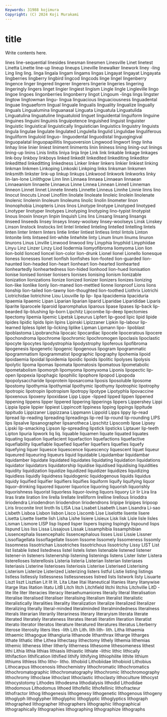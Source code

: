 ```yaml
---
Keywords: 31988 kojimura
Copyright: (C) 2024 Koji Murakami
---
```


# title

Write contents here.



lines line-sequential linesides linesman linesmen Linesville Linet linetest
Linetta Linette line-up lineup lineups Lineville linewalker linework liney -ling
Ling ling ling. linga lingala lingam lingams lingas Lingayat lingayat
Lingayata lingberries lingberry lingbird lingcod lingcods linge lingel lingenberry lingence
linger lingered lingerer lingerers lingerie lingeries lingering lingeringly lingers linget
lingier lingiest lingism Lingle lingle Lingleville lingo lingoe lingoes lingonberries
lingonberry lingot Lingoum -lings lings lingster lingtow lingtowman lingu- lingua
linguacious linguaciousness linguadental linguae linguaeform lingual linguale lingualis linguality lingualize
lingually linguals Lingualumina linguanasal Linguata Linguatula Linguatulida Linguatulina linguatuline linguatuloid
linguet linguidental linguiform linguine linguines linguini linguinis linguipotence linguished linguist
linguister linguistic linguistical linguistically linguistician linguistics linguistry linguists lingula lingulae
lingulate lingulated Lingulella lingulid Lingulidae linguliferous linguliform linguloid linguo- linguodental
linguodistal linguogingival linguopalatal linguopapillitis linguoversion Lingwood lingwort lingy linha linhay
linie linier liniest liniment liniments linin lininess lining lining-out linings
lining-up linins Linis linitis liniya linja linje Link link linkable
linkage linkages link-boy linkboy linkboys linked linkedit linkedited linkediting linkeditor
linkeditted linkeditting linkedness Linker linker linkers linkier linkiest linking linkman
linkmen Linkoping Linkoski Linkping links linksman linksmen linksmith linkster link-up
linkup linkups Linkwood linkwork linkworks linky lin-lan-lone Linlithgow Linn linn
Linnaea linnaea Linnaean linnaean Linnaeanism linnaeite Linnaeus Linne Linnea Linnean
Linnell Linneman linneon Linnet linnet Linnete linnets Linnette Linneus Linnhe
Linnie linns lino linocut linocuts Linoel Linofilm linolate linoleate linoleic
linolein linolenate linolenic linolenin linoleum linoleums linolic linolin linometer linon
linonophobia Linopteris Linos linos Linotype linotype Linotyped linotyped Linotyper linotyper
linotypes Linotyping linotyping lino-typist linotypist linous linoxin linoxyn linpin linquish
Lins lins Linsang linsang linsangs linseed linseeds linsey linseys linsey-woolsey
linsey-woolseys Linsk Linskey Linson linstock linstocks lint lintel linteled linteling
lintelled lintelling lintels linten linter lintern linters lintie lintier lintiest
lintless lintol lintols Linton lintonite lints lintseed lint-white lintwhite linty
Linum linum linums linuron linurons Linus Linville Linwood linwood liny
Linyphia linyphiid Linyphiidae Linyu Linz Linzer Linzy Liod liodermia liomyofibroma
liomyoma Lion lion lion-bold lionced lioncel lion-color lion-drunk Lionel lionel
Lionello lionesque lioness lionesses lionet lionfish lionfishes lion-footed lion-guarded lion-haunted
lion-headed lion-heart lionheart lion-hearted lionhearted lionheartedly lionheartedness lion-hided lionhood lion-hued
lionisation lionise lionised lioniser lionisers lionises lionising lionism lionizable lionization
lionizations lionize lionized lionizer lionizers lionizes lionizing lion-like lionlike lionly
lion-maned lion-mettled lionne lionproof Lions lions lionship lion-tailed lion-tawny lion-thoughted
lion-toothed Liothrix Liotrichi Liotrichidae liotrichine Liou Liouville lip lip- lipa
lipacidemia lipaciduria lipaemia lipaemic Lipan Liparian liparian liparid Liparidae Liparididae
Liparis liparite liparocele liparoid liparomphalus liparous lipase lipases lip-back lip-bearded
lip-blushing lip-born Lipchitz Lipcombe lip-deep lipectomies lipectomy lipemia lipemic Lipetsk
Lipeurus Lipfert lip-good lipic lipid lipide lipides lipidic lipids lipin
lipins Lipinski Lipizzaner Lipkin lip-labour lip-learned lipless liplet lip-licking liplike
Lipman Lipmann lipo- lipoblast lipoblastoma Lipobranchia lipocaic lipocardiac lipocele lipoceratous
lipocere lipochondroma lipochrome lipochromic lipochromogen lipoclasis lipoclastic lipocyte lipocytes lipodystrophia
lipodystrophy lipoferous lipofibroma lipogenesis lipogenetic lipogenic lipogenous lipogram lipogrammatic lipogrammatism
lipogrammatist lipographic lipography lipohemia lipoid lipoidaemia lipoidal lipoidemia lipoidic lipoids
lipolitic lipolyses lipolysis lipolytic lipoma lipomas lipomata lipomatosis lipomatous lipometabolic
lipometabolism lipomorph lipomyoma lipomyxoma Liponis lipopectic lip-open lipopexia lipophagic lipophilic
lipophore lipopod Lipopoda lipopolysaccharide lipoprotein liposarcoma liposis liposoluble liposome lipostomy
lipothymia lipothymial lipothymic lipothymy lipotrophic lipotrophy lipotropic lipotropin lipotropism lipotropy
lipotype Lipotyphla lipovaccine lipoxenous lipoxeny lipoxidase Lipp Lippe -lipped lipped
lippen lippened lippening lippens lipper lippered lippering lipperings lippers Lippershey
Lippi Lippia lippie lippier lippiest Lippincott lippiness lipping lippings lippitude
lippitudo Lippizaner Lippizzana Lippmann Lippold Lipps lippy lip-read lipread lip-reading
lipreading lipreadings lip-red lip-round lip-rounding LIPS lips lipsalve lipsanographer lipsanotheca
Lipschitz Lipscomb lipse Lipsey Lipski lip-smacking Lipson lip-spreading lipstick lipsticks
Liptauer lip-teeth Lipton lipuria lipwork liq liq. liquable liquamen liquate
liquated liquates liquating liquation liquefacient liquefaction liquefactions liquefactive liquefiability liquefiable
liquefied liquefier liquefiers liquefies liquefy liquefying liquer liquesce liquescence liquescency
liquescent liquet liqueur liqueured liqueuring liqueurs liquid liquidable Liquidambar liquidambar
liquidamber liquidate liquidated liquidates liquidating liquidation liquidations liquidator liquidators liquidatorship
liquidise liquidised liquidising liquidities liquidity liquidization liquidize liquidized liquidizer liquidizes
liquidizing liquidless liquidly liquidness liquidogenic liquidogenous liquids liquidus liquidy liquified
liquifier liquifiers liquifies liquiform liquify liquifying liquor liquor-drinking liquored liquorer
liquorice liquoring liquorish liquorishly liquorishness liquorist liquorless liquor-loving liquors liquory
Lir lir Lira lira liras lirate liration lire lirella lirellate
lirelliform lirelline lirellous lirioddra liriodendra Liriodendron liriodendron liriodendrons liripipe liripipes
liripoop Liris liroconite lirot liroth lis LISA Lisa Lisabet Lisabeth
Lisan Lisandra Li-sao Lisbeth Lisboa Lisbon lisbon Lisco Liscomb Lise
Liselotte lisente lisere Lisetta Lisette lisette lish Lisha Lishe lisiere
Lisieux Lisk lisk Lisle lisle lisles Lisman Lismore LISP lisp
lisped lisper lispers lisping lispingly lispound lisps lispund Liss liss
Lissa Lissajous Lissak Lissamphibia lissamphibian Lissencephala lissencephalic lissencephalous lisses Lissi
Lissie Lissner Lissoflagellata lissoflagellate lissom lissome lissomely lissomeness lissomly lissomness
lissotrichan Lissotriches lissotrichous lissotrichy Lissy LIST List list listable listed
listedness listel listels listen listenable listened listener listener-in listeners listenership
listening listenings listens Lister lister Listera listerelloses listerellosis Listeria listeria
Listerian listerian listeriases listeriasis Listerine listerioses listeriosis Listerise Listerised Listerising
Listerism Listerize Listerized Listerizing listers listful Listie listing listings listless
listlessly listlessness listlessnesses listred lists listwork listy Lisuarte Liszt liszt
Lisztian Lit lit lit. Lita Litae litai litaneutical litanies litany
litanywise litarge litas litation litatu LitB Litch litch Litchfield litchi
litchis Litchville LitD -lite lite liter literacies literacy literaehumaniores literaily
literal literalisation literalise literalised literaliser literalising literalism literalist literalistic literalistically
literalities literality literalization literalize literalized literalizer literalizing literally literal-minded literalminded
literalmindedness literalness literals literarian literarily literariness literary literaryism literata literate
literated literately literateness literates literati literatim literation literatist literato literator
literatos literature literatured literatures literatus Literberry literose literosity liters lites
-lith Lith Lith. lith lith- lith. Litha lithaemia lithaemic lithagogue
lithangiuria lithanode lithanthrax litharge litharges lithate lithatic lithe Lithea lithectasy
lithectomy lithely lithemia lithemias lithemic litheness lither litherly litherness lithesome
lithesomeness lithest lithi Lithia lithia lithias lithiasis lithiastic lithiate -lithic
lithic lithically lithifaction lithification lithified lithify lithifying lithiophilite lithite lithium
lithiums lithless litho litho- litho. lithobiid Lithobiidae lithobioid Lithobius Lithocarpus
lithocenosis lithochemistry lithochromatic lithochromatics lithochromatographic lithochromatography lithochromic lithochromography lithochromy lithoclase
lithoclast lithoclastic lithoclasty lithoculture lithocyst lithocystotomy Lithodes lithodesma lithodialysis lithodid
Lithodidae lithodomous Lithodomus lithoed lithofellic lithofellinic lithofracteur lithofractor lithog lithogenesis
lithogenesy lithogenetic lithogenous lithogeny lithoglyph lithoglypher lithoglyphic lithoglyptic lithoglyptics lithograph
lithographed lithographer lithographers lithographic lithographical lithographically lithographies lithographing lithographize lithographs
